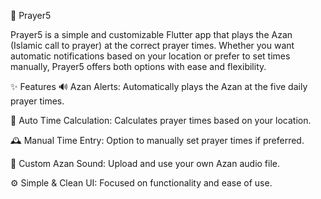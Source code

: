 🕌 Prayer5

Prayer5 is a simple and customizable Flutter app that plays the Azan (Islamic call to prayer) at the correct prayer times. Whether you want automatic notifications based on your location or prefer to set times manually, Prayer5 offers both options with ease and flexibility.

✨ Features
🔊 Azan Alerts: Automatically plays the Azan at the five daily prayer times.

📍 Auto Time Calculation: Calculates prayer times based on your location.

🕰️ Manual Time Entry: Option to manually set prayer times if preferred.

🎵 Custom Azan Sound: Upload and use your own Azan audio file.

⚙️ Simple & Clean UI: Focused on functionality and ease of use.
